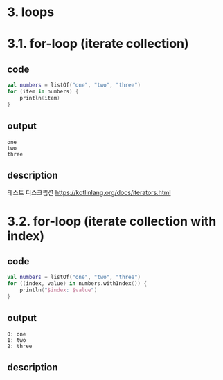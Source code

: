 # 3. loops

# 3.1. for-loop (iterate collection)

## code
```kotlin
val numbers = listOf("one", "two", "three")
for (item in numbers) {
    println(item)
}
```

## output
```
one
two
three
```

## description
테스트 디스크립션
<https://kotlinlang.org/docs/iterators.html>


# 3.2. for-loop (iterate collection with index)

## code
```kotlin
val numbers = listOf("one", "two", "three")
for ((index, value) in numbers.withIndex()) {
    println("$index: $value")
}
```

## output
```
0: one
1: two
2: three
```

## description